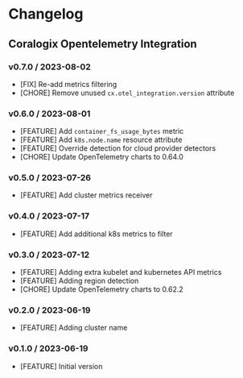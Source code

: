 # Changelog

## Coralogix Opentelemetry Integration

### v0.7.0 / 2023-08-02
* [FIX] Re-add metrics filtering
* [CHORE] Remove unused `cx.otel_integration.version` attribute

### v0.6.0 / 2023-08-01
* [FEATURE] Add `container_fs_usage_bytes` metric
* [FEATURE] Add `k8s.node.name` resource attribute
* [FEATURE] Override detection for cloud provider detectors
* [CHORE] Update OpenTelemetry charts to 0.64.0

### v0.5.0 / 2023-07-26
* [FEATURE] Add cluster metrics receiver

### v0.4.0 / 2023-07-17
* [FEATURE] Add additional k8s metrics to filter

### v0.3.0 / 2023-07-12
* [FEATURE] Adding extra kubelet and kubernetes API metrics
* [FEATURE] Adding region detection
* [CHORE] Update OpenTelemetry charts to 0.62.2

### v0.2.0 / 2023-06-19
* [FEATURE] Adding cluster name

### v0.1.0 / 2023-06-19
* [FEATURE] Initial version
